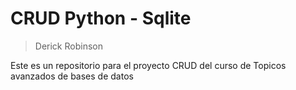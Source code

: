 # CRUD Python - Sqlite

> Derick Robinson

Este es un repositorio para el proyecto CRUD del curso de Topicos avanzados de bases de datos
